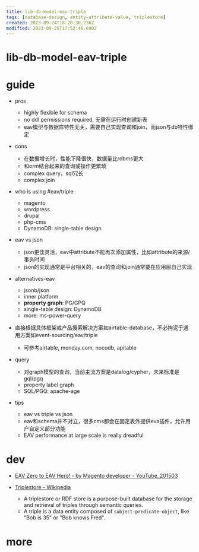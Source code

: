 ```yaml
---
title: lib-db-model-eav-triple
tags: [database-design, entity-attribute-value, triplestore]
created: 2023-09-24T18:20:30.236Z
modified: 2023-09-25T17:52:46.690Z
---
```


# lib-db-model-eav-triple

# guide

- pros
  - highly flexible for schema
  - no ddl permissions required, 无需在运行时创建新表
  - eav模型与数据库特性无关，需要自己实现查询和join，而json与db特性绑定

- cons
  - 在数据增长时，性能下降很快，数据量比rdbms更大
  - 和orm结合起来的查询或操作更繁琐
  - complex query，sql冗长
  - complex join

- who is using #eav/triple
  - magento
  - wordpress
  - drupal
  - php-cms
  - DynamoDB: single-table design

- eav vs json
  - json更佳灵活，eav中attribute不能再次添加属性，比如attribute的来源/事务时间
  - json的实现通常是平台相关的，eav的查询和join通常要在应用层自己实现

- alternatives-eav
  - jsonb/json
  - inner platform
  - **property graph**: PG/GPQ
  - single-table design: DynamoDB
  - more: ms-power-query

- 直接根据具体框架或产品搜索解决方案如airtable-database，不必拘泥于通用方案如event-sourcing/eav/triple
  - 可参考airtable, monday.com, nocodb, apitable

- query
  - 对graph模型的查询，当前主流方案是datalog/cypher，未来标准是gql/pgq
  - property label graph
  - SQL/PGQ: apache-age

- tips
  - eav vs triple vs json
  - eav和schema并不对立，很多cms都会在固定表外提供eva插件，允许用户自定义部分功能
  - EAV performance at large scale is really dreadful
# dev
- [EAV Zero to EAV Hero! - by Magento developer - YouTube_201503](https://www.youtube.com/watch?v=WneHTRZVbec)

- [Triplestore - Wikipedia](https://en.wikipedia.org/wiki/Triplestore)
  - A triplestore or RDF store is a purpose-built database for the storage and retrieval of triples through semantic queries. 
  - A triple is a data entity composed of `subject–predicate–object`, like "Bob is 35" or "Bob knows Fred".
# more
